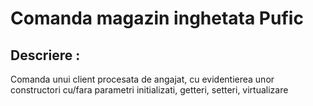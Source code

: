 # Comanda magazin inghetata Pufic

## Descriere :
Comanda unui client procesata de angajat, cu evidentierea unor constructori
cu/fara parametri initializati, getteri, setteri, virtualizare
